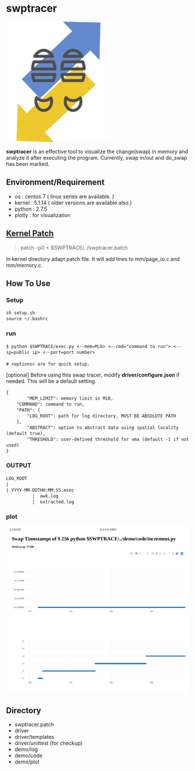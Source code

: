 # swptracer
![ swptracer](./icon.png)

 **swptracer** is an effective tool to visualize the change(swap) in memory and analyze it after executing the program. Currently, swap in/out and do_swap has been marked.

## Environment/Requirement
+ os : centos 7 ( linux series are available. )
+ kernel : 5.1.14 ( older versions are available also.)  
+ python : 2.7.5
+ plotly : for visualization

## [Kernel Patch](https://github.com/lynring24/swptracer/blob/master/tracer_kernel.patch)
> patch -p0 < $SWPTRACE/../swptracer.patch   

In kernel directory adapt patch file. It will add lines to mm/page_io.c and mm/memory.c.

## How To Use
### Setup
```
sh setup.sh
source ~/.bashrc
```
### run  

```
$ python $SWPTRACE/exec.py <--mem=Mib> <--cmd="command to run"> <--ip=public ip> <--port=port number> 

# <options> are for quick setup.
```
[optional] 
Before using this swap tracer, modify **driver/configure.json** if needed.
This will be a default setting.
```
{
        "MEM_LIMIT": memory limit in MiB,
	"COMMAND": command to run,
	"PATH": {
		"LOG_ROOT": path for log directory, MUST BE ABSOLUTE PATH 
	},
        "ABSTRACT": option to abstract data using spatial locality (default true),
        "THRESHOLD": user-defined threshold for vma (default -1 if not used) 
}
```

### OUTPUT
```
LOG_ROOT
|
| YYYY-MM-DDTHH:MM:SS.msec
          |  awk.log  
          |  extracted.log
```
### plot

![plot](./demo/plot/increment.png)


## Directory 
+ swptracer.patch
+ driver 
+ driver/templates
+ driver/unittest (for checkup)
+ demo/log
+ demo/code
+ demo/plot

